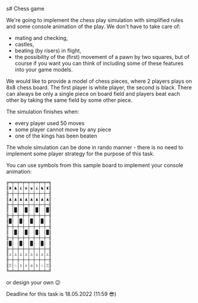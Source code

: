 s# Chess game

We're going to implement the chess play simulation with simplified rules and some console animation of the play.
We don't have to take care of:
- mating and checking,
- castles,
- beating (by risers) in flight,
- the possibility of the (first) movement of a pawn by two squares,
  but of course if you want you can think of including some of these features into your game models.

We would like to provide a model of chess pieces, where 2 players plays on 8x8 chess board. The first player
is white player, the second is black. There can always be only a single piece on board field and players beat
each other by taking the same field by some other piece.

The simulation finishes when:
- every player used 50 moves
- some player cannot move by any piece
- one of the kings has been beaten

The whole simulation can be done in rando manner - there is no need to implement some player strategy
for the purpose of this task.

You can use symbols from this sample board to implement your console animation:
```java
╔═╤═╤═╤═╤═╤═╤═╤═╗
║♜│♞│♝│♛│♚│♝│♞│♜║
╟─┼─┼─┼─┼─┼─┼─┼─╢
║♟│♟│♟│♟│♟│♟│♟│♟║
╟─┼─┼─┼─┼─┼─┼─┼─╢
║ │█│ │█│ │█│ │█║
╟─┼─┼─┼─┼─┼─┼─┼─╢
║█│ │█│ │█│ │█│ ║
╟─┼─┼─┼─┼─┼─┼─┼─╢
║ │█│ │█│ │█│ │█║
╟─┼─┼─┼─┼─┼─┼─┼─╢
║█│ │█│ │█│ │█│ ║
╟─┼─┼─┼─┼─┼─┼─┼─╢
║♙│♙│♙│♙│♙│♙│♙│♙║
╟─┼─┼─┼─┼─┼─┼─┼─╢
║♖│♘│♗│♕│♔│♗│♘│♖║
╚═╧═╧═╧═╧═╧═╧═╧═╝
```
or design your own 😉

Deadline for this task is 18.05.2022 (11:59 😎)
